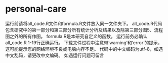# personal-care
运行前请将all_code.R文件和formula.R文件放入同一文件夹下。
all_code.R代码包含研究中的第一部分和第三部分所有统计分析及结果以及除第三部分图5、流程图之外的所有作图。
formula.R是本研究自定义的函数。
运行前务必确认all_code.R 1-19行正确运行。
下载文件过程中注意带‘warning’和‘error’的提示，这可能提示您的网络环境不良或电脑内存不足。
代码中的中文编码为utf-8，如遇中文乱码，请更改中文编码。
如遇运行问题可留言

